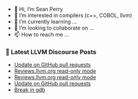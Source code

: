 - 👋 Hi, I’m Sean Perry
- 👀 I’m interested in compilers (c++, COBOL, llvm)
- 🌱 I’m currently learning ...
- 💞️ I’m looking to collaborate on ...
- 📫 How to reach me ...

<!---
s66perry/s66perry is a ✨ special ✨ repository because its `README.md` (this file) appears on your GitHub profile.
You can click the Preview link to take a look at your changes.
--->
### 📕 Latest LLVM Discourse Posts

<!-- DISCOURSE-LLVM:START -->
- [Update on GitHub pull requests](https://discourse.llvm.org/t/update-on-github-pull-requests/71540?page=5#post_91)
- [Reviews.llvm.org read-only mode](https://discourse.llvm.org/t/reviews-llvm-org-read-only-mode/73289#post_6)
- [Reviews.llvm.org read-only mode](https://discourse.llvm.org/t/reviews-llvm-org-read-only-mode/73289#post_5)
- [Update on GitHub pull requests](https://discourse.llvm.org/t/update-on-github-pull-requests/71540?page=5#post_90)
- [Break in gdb](https://discourse.llvm.org/t/break-in-gdb/73210#post_9)
<!-- DISCOURSE-LLVM:END -->
